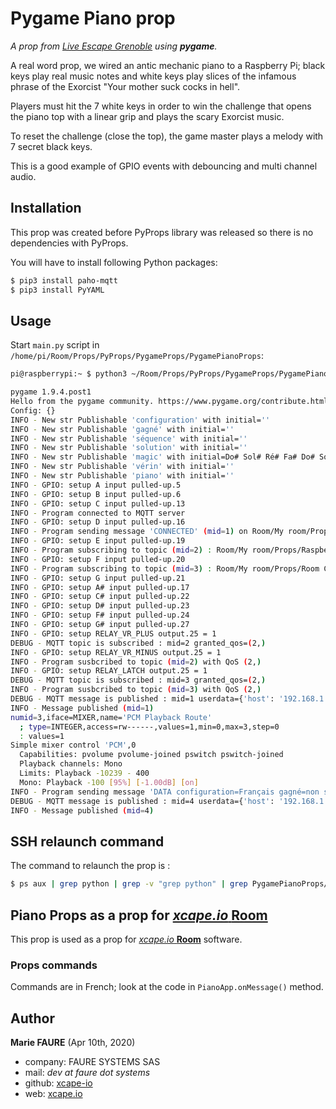 ﻿# Pygame Piano prop
*A prop from <a href="https://www.live-escape.net/" target="_blank">Live Escape Grenoble</a> using **pygame**.*

A real word prop, we wired an antic mechanic piano to a Raspberry Pi; black keys play real music notes and white keys play slices of the infamous phrase of the Exorcist "Your mother suck cocks in hell".

Players must hit the 7 white keys in order to win the challenge that opens the piano top with a linear grip and plays the scary Exorcist music.

To reset the challenge (close the top), the game master plays a melody with 7 secret black keys.

This is a good example of GPIO events with debouncing and multi channel audio.

## Installation
This prop was created before PyProps library was released so there is no dependencies with PyProps.

You will have to install following Python packages:
```bash
$ pip3 install paho-mqtt
$ pip3 install PyYAML
```

## Usage
Start `main.py` script in `/home/pi/Room/Props/PyProps/PygameProps/PygamePianoProps`:

```bash
pi@raspberrypi:~ $ python3 ~/Room/Props/PyProps/PygameProps/PygamePianoProps/main.py -s 192.168.1.42 -d

pygame 1.9.4.post1
Hello from the pygame community. https://www.pygame.org/contribute.html
Config: {}
INFO - New str Publishable 'configuration' with initial=''
INFO - New str Publishable 'gagné' with initial=''
INFO - New str Publishable 'séquence' with initial=''
INFO - New str Publishable 'solution' with initial=''
INFO - New str Publishable 'magic' with initial=Do# Sol# Ré# Fa# Do# Sol# Ré#
INFO - New str Publishable 'vérin' with initial=''
INFO - New str Publishable 'piano' with initial=''
INFO - GPIO: setup A input pulled-up.5
INFO - GPIO: setup B input pulled-up.6
INFO - GPIO: setup C input pulled-up.13
INFO - Program connected to MQTT server
INFO - GPIO: setup D input pulled-up.16
INFO - Program sending message 'CONNECTED' (mid=1) on Room/My room/Props/Raspberry Piano/app-outbox
INFO - GPIO: setup E input pulled-up.19
INFO - Program subscribing to topic (mid=2) : Room/My room/Props/Raspberry Piano/inbox
INFO - GPIO: setup F input pulled-up.20
INFO - Program subscribing to topic (mid=3) : Room/My room/Props/Room Control/game:setup
INFO - GPIO: setup G input pulled-up.21
INFO - GPIO: setup A# input pulled-up.17
INFO - GPIO: setup C# input pulled-up.22
INFO - GPIO: setup D# input pulled-up.23
INFO - GPIO: setup F# input pulled-up.24
INFO - GPIO: setup G# input pulled-up.27
INFO - GPIO: setup RELAY_VR_PLUS output.25 = 1
DEBUG - MQTT topic is subscribed : mid=2 granted_qos=(2,)
INFO - GPIO: setup RELAY_VR_MINUS output.25 = 1
INFO - Program susbcribed to topic (mid=2) with QoS (2,)
INFO - GPIO: setup RELAY_LATCH output.25 = 1
DEBUG - MQTT topic is subscribed : mid=3 granted_qos=(2,)
INFO - Program susbcribed to topic (mid=3) with QoS (2,)
DEBUG - MQTT message is published : mid=1 userdata={'host': '192.168.1.42', 'port': 1883}
INFO - Message published (mid=1)
numid=3,iface=MIXER,name='PCM Playback Route'
  ; type=INTEGER,access=rw------,values=1,min=0,max=3,step=0
  : values=1
Simple mixer control 'PCM',0
  Capabilities: pvolume pvolume-joined pswitch pswitch-joined
  Playback channels: Mono
  Limits: Playback -10239 - 400
  Mono: Playback -100 [95%] [-1.00dB] [on]
INFO - Program sending message 'DATA configuration=Français gagné=non séquence=- solution=Ré Sol Fa La Do Si Mi magic=Do# Sol# Ré# Fa# Do# Sol# Ré# vérin=pause piano=fermé' (mid=4) on Room/My room/Props/Raspberry Piano/app-outbox
DEBUG - MQTT message is published : mid=4 userdata={'host': '192.168.1.42', 'port': 1883}
INFO - Message published (mid=4)

```


## SSH relaunch command
The command to relaunch the prop is :

```bash
$ ps aux | grep python | grep -v "grep python" | grep PygamePianoProps/main.py | awk '{print $2}' | xargs kill -9 && screen -d -m python3 /home/pi/Room/Props/PyProps/PygameProps/PygamePianoProps/main.py -s %BROKER%
```


## Piano Props as a prop for <a href="https://xcape.io/" target="_blank">*xcape.io* **Room**</a>
This prop is used as a prop for <a href="https://xcape.io/" target="_blank">*xcape.io* **Room**</a> software.

### Props commands
Commands are in French; look at the code in `PianoApp.onMessage()` method.


## Author

**Marie FAURE** (Apr 10th, 2020)
* company: FAURE SYSTEMS SAS
* mail: *dev at faure dot systems*
* github: <a href="https://github.com/xcape-io?tab=repositories" target="_blank">xcape-io</a>
* web: <a href="https://xcape.io/" target="_blank">xcape.io</a>